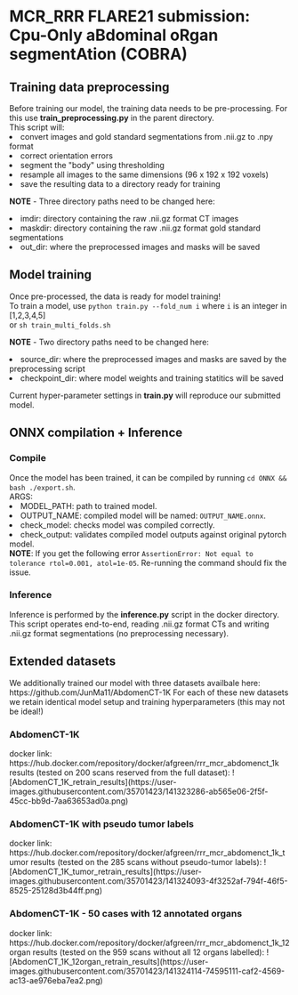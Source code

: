 <h1> MCR_RRR FLARE21 submission: Cpu-Only aBdominal oRgan segmentAtion (COBRA)</h1>
<h2> Training data preprocessing </h2>
Before training our model, the training data needs to be pre-processing. For this use <strong>train_preprocessing.py</strong> in the parent directory.<br>
This script will:<br>
<li> convert images and gold standard segmentations from .nii.gz to .npy format <br>
<li> correct orientation errors <br>
<li> segment the "body" using thresholding <br>
<li> resample all images to the same dimensions (96 x 192 x 192 voxels) <br>
<li> save the resulting data to a directory ready for training <br>

<strong>NOTE</strong> - Three directory paths need to be changed here:<br>
<li> imdir: directory containing the raw .nii.gz format CT images<br>
<li> maskdir: directory containing the raw .nii.gz format gold standard segmentations<br>
<li> out_dir: where the preprocessed images and masks will be saved<br>

<h2> Model training </h2>
Once pre-processed, the data is ready for model training!<br>
To train a model, use <code>python train.py --fold_num i</code> where <code>i</code> is an integer in [1,2,3,4,5]<br>
or <code>sh train_multi_folds.sh</code><br>
  
<strong>NOTE</strong> - Two directory paths need to be changed here:<br>
<li> source_dir: where the preprocessed images and masks are saved by the preprocessing script<br>
<li> checkpoint_dir: where model weights and training statitics will be saved<br>
  
Current hyper-parameter settings in <strong>train.py</strong> will reproduce our submitted model.<br>

<h2> ONNX compilation + Inference </h2>
<h3> Compile </h3>
Once the model has been trained, it can be compiled by running <code>cd ONNX && bash ./export.sh</code>. <br>
ARGS:<br>
<li> MODEL_PATH: path to trained model.<br>
<li> OUTPUT_NAME: compiled model will be named: <code>OUTPUT_NAME.onnx</code>.<br>
<li> check_model: checks model was compiled correctly. <br>
<li> check_output: validates compiled model outputs against original pytorch model. <br>
<strong>NOTE</strong>: If you get the following error <code>AssertionError: Not equal to tolerance rtol=0.001, atol=1e-05</code>. Re-running the command should fix the issue.
<br>
<h3> Inference </h3>  
Inference is performed by the <strong>inference.py</strong> script in the docker directory.<br>
This script operates end-to-end, reading .nii.gz format CTs and writing .nii.gz format segmentations (no preprocessing necessary).<br>

<h2> Extended datasets </h2>
We additionally trained our model with three datasets availbale here: https://github.com/JunMa11/AbdomenCT-1K
For each of these new datasets we retain identical model setup and training hyperparameters (this may not be ideal!)
<h3> AbdomenCT-1K </h3>
docker link: https://hub.docker.com/repository/docker/afgreen/rrr_mcr_abdomenct_1k
results (tested on 200 scans reserved from the full dataset):
![AbdomenCT_1K_retrain_results](https://user-images.githubusercontent.com/35701423/141323286-ab565e06-2f5f-45cc-bb9d-7aa63653ad0a.png)

<h3> AbdomenCT-1K with pseudo tumor labels </h3>
docker link: https://hub.docker.com/repository/docker/afgreen/rrr_mcr_abdomenct_1k_tumor
results (tested on the 285 scans without pseudo-tumor labels):
![AbdomenCT_1K_tumor_retrain_results](https://user-images.githubusercontent.com/35701423/141324093-4f3252af-794f-46f5-8525-25128d3b44ff.png)
  
<h3> AbdomenCT-1K - 50 cases with 12 annotated organs </h3>
docker link: https://hub.docker.com/repository/docker/afgreen/rrr_mcr_abdomenct_1k_12organ
results (tested on the 959 scans without all 12 organs labelled):
![AbdomenCT_1K_12organ_retrain_results](https://user-images.githubusercontent.com/35701423/141324114-74595111-caf2-4569-ac13-ae976eba7ea2.png)
